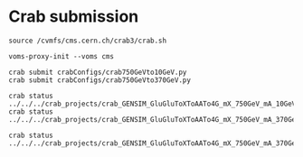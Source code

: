 Crab submission
====

    source /cvmfs/cms.cern.ch/crab3/crab.sh

    voms-proxy-init --voms cms

    crab submit crabConfigs/crab750GeVto10GeV.py
    crab submit crabConfigs/crab750GeVto370GeV.py
    
    crab status ../../../crab_projects/crab_GENSIM_GluGluToXToAATo4G_mX_750GeV_mA_10GeV_13TeV_Pythia8/
    crab status ../../../crab_projects/crab_GENSIM_GluGluToXToAATo4G_mX_750GeV_mA_370GeV_13TeV_Pythia8/

    crab status ../../../crab_projects/crab_GENSIM_GluGluToXToAATo4G_mX_750GeV_mA_370GeV_13TeV_Pythia8_FIX/
